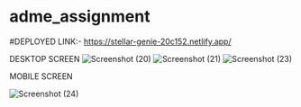 # adme_assignment
#DEPLOYED LINK:- https://stellar-genie-20c152.netlify.app/


DESKTOP SCREEN 
![Screenshot (20)](https://github.com/Golugauraw1/adme_assignment/assets/112753675/ce71c243-fe9f-4ba3-bfb2-2638e8bc1df3)
![Screenshot (21)](https://github.com/Golugauraw1/adme_assignment/assets/112753675/bc4d60bf-8878-4cb9-bae5-a9aea7a01fb2)
![Screenshot (23)](https://github.com/Golugauraw1/adme_assignment/assets/112753675/2387e8cc-caeb-4971-a767-686789d50fc1)                   

MOBILE SCREEN

![Screenshot (24)](https://github.com/Golugauraw1/adme_assignment/assets/112753675/c634398b-8754-44d7-ba5e-e734bb955291)
